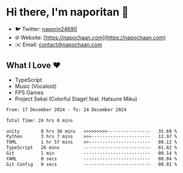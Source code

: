 # Hi there, I'm naporitan 👋

- 🐦 Twitter: [naporin24690](https://twitter.com/naporin24690)
- 🌐 Website: [https://napochaan.com](https://napochaan.com)
- ✉️ Email: [contact@napochaan.com](mailto:contact@napochaan.com)

## What I Love ❤️
- TypeScript
- Music (Vocaloid)
- FPS Games
- Project Sekai (Colorful Stage! feat. Hatsune Miku)

<!--START_SECTION:waka-->

```txt
From: 17 December 2024 - To: 24 December 2024

Total Time: 24 hrs 6 mins

unity        8 hrs 36 mins   >>>>>>>>>----------------   35.69 %
Python       3 hrs 7 mins    >>>----------------------   12.97 %
TOML         1 hr 57 mins    >>-----------------------   08.12 %
TypeScript   26 mins         -------------------------   01.82 %
Git          1 min           -------------------------   00.14 %
YAML         0 secs          -------------------------   00.04 %
Git Config   0 secs          -------------------------   00.01 %
```

<!--END_SECTION:waka-->


